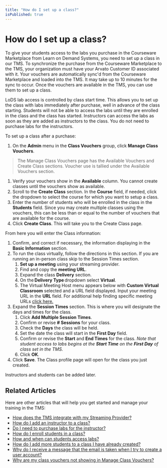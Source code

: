 ```yaml
---
title: "How do I set up a class?"
isPublished: true
---
```


# How do I set up a class?

To give your students access to the labs you purchase in the Courseware Marketplace from Learn on Demand Systems, you need to set up a class in our TMS. To synchronize the purchase from the Courseware Marketplace to the TMS, your organization must have your Arvato Customer ID associated with it. Your vouchers are automatically sync'd from the Courseware Marketplace and loaded into the TMS. It may take up to 10 minutes for the sync to occur. Once the vouchers are available in the TMS, you can use them to set up a class.

LoDS lab access is controlled by class start time. This allows you to set up the class with labs immediately after purchase, well in advance of the class starting. Students will not be able to access the labs until they are enrolled in the class and the class has started. Instructors can access the labs as soon as they are added as instructors to the class. You do not need to purchase labs for the instructors.

To set up a class after a purchase:
1. On the **Admin** menu in the **Class Vouchers** group, click **Manage Class Vouchers**.

> The Manage Class Vouchers page has the Available Vouchers and Create Class sections. Voucher use is tallied under the Available Vouchers section.

1. Verify your vouchers show in the **Available** column. You cannot create classes until the vouchers show as available.
1. Scroll to the **Create Class** section. In the **Course** field, if needed, click the dropdown to select the course for which you want to setup a class.
1. Enter the number of students who will be enrolled in the class in the **Students** field. Since you may create multiple classes using the vouchers, this can be less than or equal to the number of vouchers that are available for the course.
1. Click **Create Class**. This will take you to the Create Class page.

From here you will enter the Class information:
1. Confirm, and correct if necessary, the information displaying in the **Basic Information** section.
1. To run the class virtually, follow the directions in this section. If you are running an in-person class skip to the Session Times section.
     1. **Set up a meeting** using your streaming provider.
     1. Find and copy the **meeting URL**.
     1. Expand the class **Delivery** section.
     1. On the **Delivery Type** dropdown select **Virtual**. 
     1. The Virtual Meeting Host menu appears below with **Custom Virtual Classroom** selected and a URL field displayed. Input your meeting URL in the **URL** field. 
     For additional help finding specific meeting URLs [click here.](/tms/tms-administrators/classes/schedule/Integrate-Streaming-Provider.md)
1. Expand the **Session Times** section. This is where you will designate the days and times for the class.
     1. Click **Add Multiple Session Times**.
     1. Confirm or revise **# Sessions** for your class.
     1. Check the **Days** the class will be held.
     1. Set the date the class will start in the **First Day** field.
     1. Confirm or revise the **Start** and **End Times** for the class. *Note that student access to labs begins at the **Start Time** on the **First Day** of class set in the TMS.*
     1. Click **OK**.
1. Click **Save**. The Class profile page will open for the class you just created.

Instructors and students can be added later. 

## Related Articles
Here are other articles that will help you get started and manage your training in the TMS:

- [How does the TMS integrate with my Streaming Provider?](/tms/tms-administrators/classes/schedule/Integrate-Streaming-Provider.md)
- [How do I add an instructor to a class?](add-instructor-to-class.md)
- [Do I need to purchase labs for the instructor?](../faq-for-arvato-marketplace/purchase-labs-for-instructor.md)
- [How do I enroll students in a class?](enroll-students-in-class.md)
- [How and when can students access labs?](../faq-for-arvato-marketplace/students-access-labs.md)
- [How do I add more students to a class I have already created?](add-more-students-to-class.md)
- [Why do I receive a message that the email is taken when I try to create a user account?](../user-accounts/email-taken-message.md)
- [Why are my class vouchers not showing in Manage Class Vouchers?](../faq-for-arvato-marketplace/vouchers-not-showing-in-manage-class-vouchers.md)
